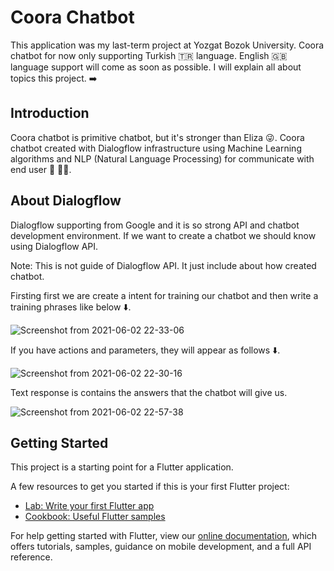 # Coora Chatbot
This application was my last-term project at Yozgat Bozok University. Coora chatbot for now only supporting Turkish 🇹🇷 language. English 🇬🇧 language support will come as soon as possible. 
I will explain all about topics this project. ➡️

## Introduction 
Coora chatbot is primitive chatbot, but it's stronger than Eliza 😜. Coora chatbot created with Dialogflow infrastructure using Machine Learning algorithms and NLP (Natural Language Processing) for communicate with end user 🤖 🧑‍💻. 

## About Dialogflow
Dialogflow supporting from Google and it is so strong API and chatbot development environment. If we want to create a chatbot we should know using Dialogflow API.

Note: This is not guide of Dialogflow API. It just include about how created chatbot.

Firsting first we are create a intent for training our chatbot and then write a training phrases like below ⬇️.

![Screenshot from 2021-06-02 22-33-06](https://user-images.githubusercontent.com/32255510/123542679-9f4fda00-d753-11eb-9dba-8e703c4b8511.png)

If you have actions and parameters, they will appear as follows ⬇️. 

![Screenshot from 2021-06-02 22-30-16](https://user-images.githubusercontent.com/32255510/123542597-1e90de00-d753-11eb-8a86-5a04dc4bfab7.png)

Text response is contains the answers that the chatbot will give us.

![Screenshot from 2021-06-02 22-57-38](https://user-images.githubusercontent.com/32255510/123542863-83006d00-d754-11eb-8e5a-73eda2ab50ad.png)


## Getting Started

This project is a starting point for a Flutter application.

A few resources to get you started if this is your first Flutter project:

- [Lab: Write your first Flutter app](https://flutter.dev/docs/get-started/codelab)
- [Cookbook: Useful Flutter samples](https://flutter.dev/docs/cookbook)

For help getting started with Flutter, view our
[online documentation](https://flutter.dev/docs), which offers tutorials,
samples, guidance on mobile development, and a full API reference.
